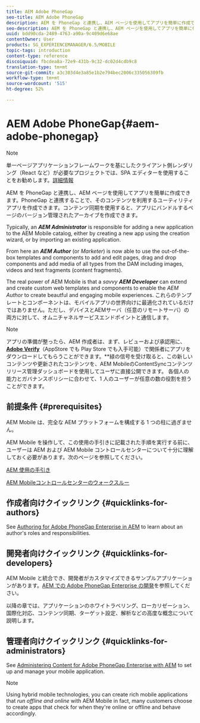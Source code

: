 ```yaml
---
title: AEM Adobe PhoneGap
seo-title: AEM Adobe PhoneGap
description: AEM を PhoneGap と連携し、AEM ページを使用してアプリを簡単に作成できます。このページでは、Adobe PhoneGap Enterprise の概要について説明します。
seo-description: AEM を PhoneGap と連携し、AEM ページを使用してアプリを簡単に作成できます。このページでは、Adobe PhoneGap Enterprise の概要について説明します。
uuid: bdd90cda-2489-4763-a90a-9c409d6e68ae
contentOwner: User
products: SG_EXPERIENCEMANAGER/6.5/MOBILE
topic-tags: introduction
content-type: reference
discoiquuid: fbcdea8a-72e9-431b-9c32-dc02d4cdb9c8
translation-type: tm+mt
source-git-commit: a3c303d4e3a85e1b2e794bec2006c335056309fb
workflow-type: tm+mt
source-wordcount: '515'
ht-degree: 52%

---
```



# AEM Adobe PhoneGap{#aem-adobe-phonegap}

>[!NOTE]
>
>単一ページアプリケーションフレームワークを基にしたクライアント側レンダリング（React など）が必要なプロジェクトでは、SPA エディターを使用することをお勧めします。[詳細情報](/help/sites-developing/spa-overview.md)

AEM を PhoneGap と連携し、AEM ページを使用してアプリを簡単に作成できます。PhoneGap と連携することで、そのコンテンツを利用するユーティリティアプリを作成できます。コンテンツ同期を使用すると、アプリにバンドルするページのバージョン管理されたアーカイブを作成できます。

Typically, an ***AEM Administrator*** is responsible for adding a new application to the AEM Mobile catalog, either by creating a new app using the creation wizard, or by importing an existing application.

From here an ***AEM Author*** (or *Marketer*) is now able to use the out-of-the-box templates and components to add and edit pages, drag and drop components and add media of all types from the DAM including images, videos and text fragments (content fragments).

The real power of AEM Mobile is that a *savvy* ***AEM Developer*** can extend and create custom web templates and components to enable the *AEM Author* to create beautful and engaging mobile experiences. これらのテンプレートとコンポーネントは、モバイルアプリの世界向けに最適化されているだけではありません。ただし、デバイスとAEMサーバ（任意のリモートサーバ）の両方に対して、オムニチャネルサービスエンドポイントと通信します。

>[!NOTE]
>
>アプリの準備が整ったら、AEM 作成者は、まず、レビューおよび承認用に、**[Adobe Verify](/help/mobile/phonegap-mobile-quickstart.md)**（AppStore でも Play Store でも入手可能）で関係者にアプリをダウンロードしてもらうことができます。**&#x200B;緑の信号を受け取ると、この新しいコンテンツや更新されたコンテンツを、AEM MobileのContentSyncコンテンツリリース管理ダッシュボードを使用してユーザに直接公開できます。 各個人の能力とガバナンスポリシーに合わせて、1 人のユーザーが任意の数の役割を担うことができます。

## 前提条件 {#prerequisites}

AEM Mobile は、完全な AEM プラットフォームを構成する 1 つの柱に過ぎません。

AEM Mobile を操作して、この使用の手引きに記載された手順を実行する前に、ユーザーは AEM および AEM Mobile コントロールセンターについて十分に理解しておく必要があります。次のページを参照してください。

[AEM 使用の手引き](/help/sites-deploying/deploy.md)

[AEM Mobileコントロールセンターのウォークスルー](/help/mobile/phonegap-authoring-apps.md)

## 作成者向けクイックリンク {#quicklinks-for-authors}

See [Authoring for Adobe PhoneGap Enterprise in AEM](/help/mobile/phonegap.md) to learn about an author&#39;s roles and responsibilities.

## 開発者向けクイックリンク {#quicklinks-for-developers}

AEM Mobile と統合でき、開発者がカスタマイズできるサンプルアプリケーションがあります。[AEM での Adobe PhoneGap Enterprise の開発](/help/mobile/developing-in-phonegap.md)を参照してください。

以降の章では、アプリケーションのホワイトラベリング、ローカリゼーション、国際化対応、コンテンツ同期、ターゲット設定、解析などの高度な概念について説明します。

## 管理者向けクイックリンク {#quicklinks-for-administrators}

See [Administering Content for Adobe PhoneGap Enterprise with AEM](/help/mobile/administer-phonegap.md) to set up and manage your mobile application.

>[!NOTE]
>
>Using hybrid mobile technologies, you can create rich mobile applications that *run offline and online* with AEM Mobile in fact, many customers choose to create apps that check for when they&#39;re online or offline and behave accordingly.
